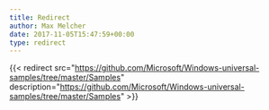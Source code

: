 ```yaml
---
title: Redirect
author: Max Melcher
date: 2017-11-05T15:47:59+00:00
type: redirect
---
```

{{< redirect src="https://github.com/Microsoft/Windows-universal-samples/tree/master/Samples" description="https://github.com/Microsoft/Windows-universal-samples/tree/master/Samples" >}}
